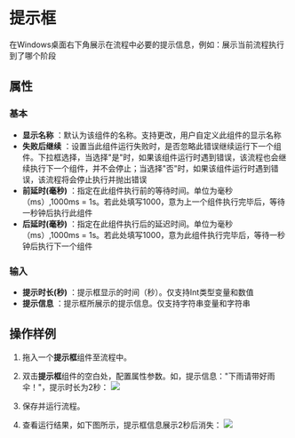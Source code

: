 # 提示框

在Windows桌面右下角展示在流程中必要的提示信息，例如：展示当前流程执行到了哪个阶段

## 属性

### 基本

- **显示名称** ：默认为该组件的名称。支持更改，用户自定义此组件的显示名称
- **失败后继续** ：设置当此组件运行失败时，是否忽略此错误继续运行下一个组件。下拉框选择，当选择"是"时，如果该组件运行时遇到错误，该流程也会继续执行下一个组件，并不会停止；当选择"否"时，如果该组件运行时遇到错误，该流程将会停止执行并抛出错误
- **前延时(毫秒)** ：指定在此组件执行前的等待时间。单位为毫秒（ms）,1000ms = 1s。若此处填写1000，意为上一个组件执行完毕后，等待一秒钟后执行此组件
- **后延时(毫秒)** ：指定在此组件执行后的延迟时间。单位为毫秒（ms）,1000ms = 1s。若此处填写1000，意为此组件执行完毕后，等待一秒钟后执行下一个组件


### 输入

- **提示时长(秒)** ：提示框显示的时间（秒）。仅支持Int类型变量和数值
- **提示信息** ：提示框所展示的提示信息。仅支持字符串变量和字符串

## 操作样例
1. 拖入一个**提示框**组件至流程中。

2. 双击**提示框**组件的空白处，配置属性参数。如，提示信息："下雨请带好雨伞！"，提示时长为2秒：
![](https://docimages.blob.core.chinacloudapi.cn/images/Activities/promptBox-1.png)

3. 保存并运行流程。

4. 查看运行结果，如下图所示，提示框信息展示2秒后消失：
![](https://docimages.blob.core.chinacloudapi.cn/images/Activities/promptBox-2.png)